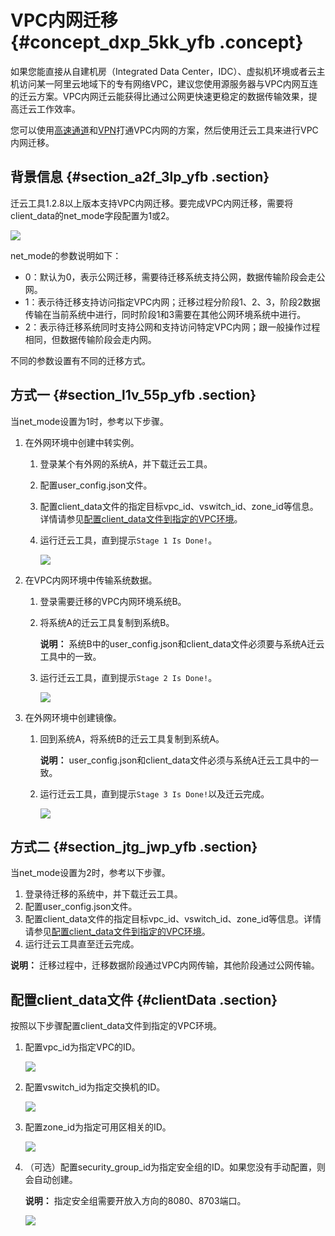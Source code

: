 # VPC内网迁移 {#concept_dxp_5kk_yfb .concept}

如果您能直接从自建机房（Integrated Data Center，IDC）、虚拟机环境或者云主机访问某一阿里云地域下的专有网络VPC，建议您使用源服务器与VPC内网互连的迁云方案。VPC内网迁云能获得比通过公网更快速更稳定的数据传输效果，提高迁云工作效率。

您可以使用[高速通道](https://help.aliyun.com/product/27782.html)和[VPN](https://help.aliyun.com/document_detail/65310.html)打通VPC内网的方案，然后使用迁云工具来进行VPC内网迁移。

## 背景信息 {#section_a2f_3lp_yfb .section}

迁云工具1.2.8以上版本支持VPC内网迁移。要完成VPC内网迁移，需要将client\_data的net\_mode字段配置为1或2。

![](http://static-aliyun-doc.oss-cn-hangzhou.aliyuncs.com/assets/img/65304/154457884533339_zh-CN.png)

net\_mode的参数说明如下：

-   0：默认为0，表示公网迁移，需要待迁移系统支持公网，数据传输阶段会走公网。
-   1：表示待迁移支持访问指定VPC内网；迁移过程分阶段1、2、3，阶段2数据传输在当前系统中进行，同时阶段1和3需要在其他公网环境系统中进行。
-   2：表示待迁移系统同时支持公网和支持访问特定VPC内网；跟一般操作过程相同，但数据传输阶段会走内网。

不同的参数设置有不同的迁移方式。

## 方式一 {#section_l1v_55p_yfb .section}

当net\_mode设置为1时，参考以下步骤。

1.  在外网环境中创建中转实例。

    1.  登录某个有外网的系统A，并下载迁云工具。
    2.  配置user\_config.json文件。
    3.  配置client\_data文件的指定目标vpc\_id、vswitch\_id、zone\_id等信息。详情请参见[配置client\_data文件到指定的VPC环境](#)。
    4.  运行迁云工具，直到提示`Stage 1 Is Done!`。

        ![](http://static-aliyun-doc.oss-cn-hangzhou.aliyuncs.com/assets/img/65304/154457884533354_zh-CN.png)

2.  在VPC内网环境中传输系统数据。

    1.  登录需要迁移的VPC内网环境系统B。
    2.  将系统A的迁云工具复制到系统B。

        **说明：** 系统B中的user\_config.json和client\_data文件必须要与系统A迁云工具中的一致。

    3.  运行迁云工具，直到提示`Stage 2 Is Done!`。

        ![](http://static-aliyun-doc.oss-cn-hangzhou.aliyuncs.com/assets/img/65304/154457884533355_zh-CN.png)

3.  在外网环境中创建镜像。

    1.  回到系统A，将系统B的迁云工具复制到系统A。

        **说明：** user\_config.json和client\_data文件必须与系统A迁云工具中的一致。

    2.  运行迁云工具，直到提示`Stage 3 Is Done!`以及迁云完成。

        ![](http://static-aliyun-doc.oss-cn-hangzhou.aliyuncs.com/assets/img/65304/154457884533356_zh-CN.png)


## 方式二 {#section_jtg_jwp_yfb .section}

当net\_mode设置为2时，参考以下步骤。

1.  登录待迁移的系统中，并下载迁云工具。
2.  配置user\_config.json文件。
3.  配置client\_data文件的指定目标vpc\_id、vswitch\_id、zone\_id等信息。详情请参见[配置client\_data文件到指定的VPC环境](#)。
4.  运行迁云工具直至迁云完成。

**说明：** 迁移过程中，迁移数据阶段通过VPC内网传输，其他阶段通过公网传输。

## 配置client\_data文件 {#clientData .section}

按照以下步骤配置client\_data文件到指定的VPC环境。

1.  配置vpc\_id为指定VPC的ID。

    ![](http://static-aliyun-doc.oss-cn-hangzhou.aliyuncs.com/assets/img/65304/154457884533357_zh-CN.png)

2.  配置vswitch\_id为指定交换机的ID。

    ![](http://static-aliyun-doc.oss-cn-hangzhou.aliyuncs.com/assets/img/65304/154457884533358_zh-CN.png)

3.  配置zone\_id为指定可用区相关的ID。

    ![](http://static-aliyun-doc.oss-cn-hangzhou.aliyuncs.com/assets/img/65304/154457884633359_zh-CN.png)

4.  （可选）配置security\_group\_id为指定安全组的ID。如果您没有手动配置，则会自动创建。

    **说明：** 指定安全组需要开放入方向的8080、8703端口。

    ![](http://static-aliyun-doc.oss-cn-hangzhou.aliyuncs.com/assets/img/65304/154457884633360_zh-CN.png)


